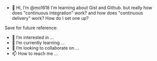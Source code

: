 - 👋 Hi, I’m @mo1618 I'm learning about Gist and Github.
but really how does "continuous integration" work?
and how does "continuous delivery" work?  How do I set one up?


<!---
mo1618/mo1618 is a ✨ special ✨ repository because its `README.md` (this file) appears on your GitHub profile.
You can click the Preview link to take a look at your changes.
--->
Save for future reference:
- 👀 I’m interested in ...
- 🌱 I’m currently learning ...
- 💞️ I’m looking to collaborate on ...
- 📫 How to reach me ...
